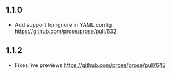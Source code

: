 ## 1.1.0
- Add support for ignore in YAML config https://github.com/prose/prose/pull/632
## 1.1.2
- Fixes live previews https://github.com/prose/prose/pull/648
